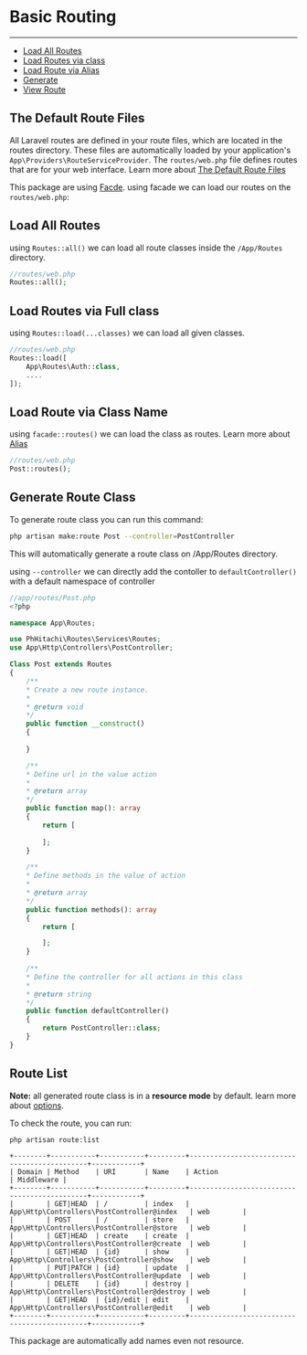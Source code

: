 # Basic Routing

---

- [Load All Routes](#load-all-routes)
- [Load Routes via class](#load-spesific-routes)
- [Load Route via Alias](#load-using-alias)
- [Generate](#generate-route-class)
- [View Route](#list)

## The Default Route Files
All Laravel routes are defined in your route files, which are located in the routes directory. These files are automatically loaded by your application's `App\Providers\RouteServiceProvider`. The `routes/web.php` file defines routes that are for your web interface. Learn more about [The Default Route Files](https://laravel.com/docs/8.x/routing#the-default-route-files)

This package are using [Facde](/docs/#/en/1.0.0/usage/facade). using facade we can load our routes on the `routes/web.php`:

<a name="load-all-routes"></a>
## Load All Routes

using `Routes::all()` we can load all route classes inside the `/App/Routes` directory.

```php
//routes/web.php
Routes::all();
```
<a name="load-spesific-routes"></a>
## Load Routes via Full class

using `Routes::load(...classes)` we can load all given classes.
```php
//routes/web.php
Routes::load([
	App\Routes\Auth::class,
	....
]);
```
<a name="load-using-alias"></a>
## Load Route via Class Name

using `facade::routes()` we can load the class as routes. Learn more about [Alias](/docs/#/en/1.0.0/usage/facade)

```php
//routes/web.php
Post::routes();
```

<a name="generate-route-class"></a>
## Generate Route Class

To generate route class you can run this command:

```bash
php artisan make:route Post --controller=PostController
```
This will automatically generate a route class on /App/Routes directory.

using `--controller` we can directly add the contoller to `defaultController()` with a default namespace of controller

```php
//app/routes/Post.php
<?php 

namespace App\Routes;

use PhHitachi\Routes\Services\Routes;
use App\Http\Controllers\PostController;

Class Post extends Routes
{
	/**
	* Create a new route instance.
	*
	* @return void
	*/
	public function __construct()
	{
		
	}

	/**
	* Define url in the value action
	*
	* @return array
	*/
	public function map(): array
	{
		return [
			
		];
	}

	/**
	* Define methods in the value of action
	*
	* @return array
	*/
	public function methods(): array
	{
		return [

		];
	}
	
	/**
	* Define the controller for all actions in this class
	* 
	* @return string
	*/
	public function defaultController()
	{
		return PostController::class;
	}
}

```


<a name="list"></a>
## Route List
<strong>Note:</strong> all generated route class is in a <b>resource mode</b> by default. learn more about [options]().

To check the route, you can run:
```bash
php artisan route:list
```

```text
+--------+-----------+-----------+---------+---------------------------------------------+------------+
| Domain | Method    | URI       | Name    | Action                                      | Middleware |
+--------+-----------+-----------+---------+---------------------------------------------+------------+
|        | GET|HEAD  | /         | index   | App\Http\Controllers\PostController@index   | web        |
|        | POST      | /         | store   | App\Http\Controllers\PostController@store   | web        |
|        | GET|HEAD  | create    | create  | App\Http\Controllers\PostController@create  | web        |
|        | GET|HEAD  | {id}      | show    | App\Http\Controllers\PostController@show    | web        |
|        | PUT|PATCH | {id}      | update  | App\Http\Controllers\PostController@update  | web        |
|        | DELETE    | {id}      | destroy | App\Http\Controllers\PostController@destroy | web        |
|        | GET|HEAD  | {id}/edit | edit    | App\Http\Controllers\PostController@edit    | web        |
+--------+-----------+-----------+---------+---------------------------------------------+------------+
```

This package are automatically add names even not resource.